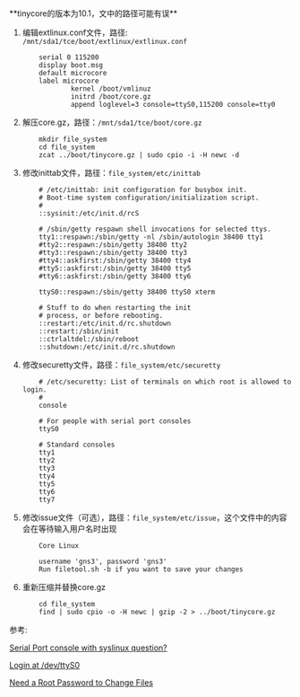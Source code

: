 <!--markdown-->**tinycore的版本为10.1，文中的路径可能有误**

1. 编辑extlinux.conf文件，路径: `/mnt/sda1/tce/boot/extlinux/extlinux.conf`
    ```
        serial 0 115200
        display boot.msg
        default microcore
        label microcore
                kernel /boot/vmlinuz
                initrd /boot/core.gz
                append loglevel=3 console=ttyS0,115200 console=tty0
    ```
2. 解压core.gz，路径：`/mnt/sda1/tce/boot/core.gz`
    ```
        mkdir file_system
        cd file_system
        zcat ../boot/tinycore.gz | sudo cpio -i -H newc -d
    ```
3. 修改inittab文件，路径：`file_system/etc/inittab`
    ```
        # /etc/inittab: init configuration for busybox init.
        # Boot-time system configuration/initialization script.
        #
        ::sysinit:/etc/init.d/rcS
        
        # /sbin/getty respawn shell invocations for selected ttys.
        tty1::respawn:/sbin/getty -nl /sbin/autologin 38400 tty1
        #tty2::respawn:/sbin/getty 38400 tty2
        #tty3::respawn:/sbin/getty 38400 tty3
        #tty4::askfirst:/sbin/getty 38400 tty4
        #tty5::askfirst:/sbin/getty 38400 tty5
        #tty6::askfirst:/sbin/getty 38400 tty6
        
        ttyS0::respawn:/sbin/getty 38400 ttyS0 xterm
        
        # Stuff to do when restarting the init
        # process, or before rebooting.
        ::restart:/etc/init.d/rc.shutdown
        ::restart:/sbin/init
        ::ctrlaltdel:/sbin/reboot
        ::shutdown:/etc/init.d/rc.shutdown
    ```
4. 修改securetty文件，路径：`file_system/etc/securetty`
    ```
        # /etc/securetty: List of terminals on which root is allowed to login.
        #
        console
        
        # For people with serial port consoles
        ttyS0
        
        # Standard consoles
        tty1
        tty2
        tty3
        tty4
        tty5
        tty6
        tty7
    ```
5. 修改issue文件（可选），路径：`file_system/etc/issue`，这个文件中的内容会在等待输入用户名时出现
    ```
        Core Linux
        
        username 'gns3', password 'gns3'
        Run filetool.sh -b if you want to save your changes
    ```
6. 重新压缩并替换core.gz
    ```
        cd file_system
        find | sudo cpio -o -H newc | gzip -2 > ../boot/tinycore.gz
    ```
参考:
    
[Serial Port console with syslinux question? ](http://forum.tinycorelinux.net/index.php/topic,11088.msg58088.html#msg58088)

[Login at /dev/ttyS0](http://forum.tinycorelinux.net/index.php/topic,11088.msg58088.html#msg58088)

[Need a Root Password to Change Files](http://forum.tinycorelinux.net/index.php?topic=9204.0)	